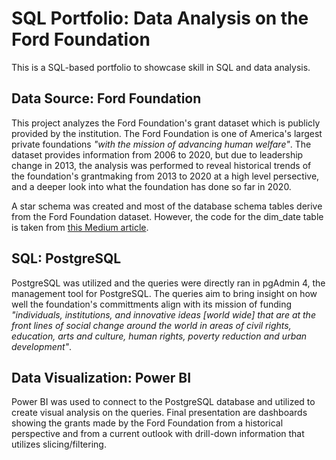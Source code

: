 # SQL Portfolio: Data Analysis on the Ford Foundation
This is a SQL-based portfolio to showcase skill in SQL and data analysis.

## Data Source: Ford Foundation 
This project analyzes the Ford Foundation's grant dataset which is publicly provided by the institution. The Ford Foundation is one of America's largest private foundations *"with the mission of advancing human welfare"*. The dataset provides information from 2006 to 2020, but due to leadership change in 2013, the analysis was performed to reveal historical trends of the foundation's grantmaking from 2013 to 2020 at a high level persective, and a deeper look into what the foundation has done so far in 2020.

A star schema was created and most of the database schema tables derive from the Ford Foundation dataset. However, the code for the dim_date table is taken from [this Medium article](https://medium.com/@duffn/creating-a-date-dimension-table-in-postgresql-af3f8e2941ac).

## SQL: PostgreSQL
PostgreSQL was utilized and the queries were directly ran in pgAdmin 4, the management tool for PostgreSQL. The queries aim to bring insight on how well the foundation's committments align with its mission of funding *"individuals, institutions, and innovative ideas [world wide] that are at the front lines of social change around the world in areas of civil rights, education, arts and culture, human rights, poverty reduction and urban development"*. 

## Data Visualization: Power BI
Power BI was used to connect to the PostgreSQL database and utilized to create visual analysis on the queries. Final presentation are dashboards showing the grants made by the Ford Foundation from a historical perspective and from a current outlook with drill-down information that utilizes slicing/filtering. 
